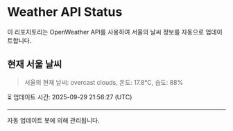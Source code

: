 
# Weather API Status

이 리포지토리는 OpenWeather API를 사용하여 서울의 날씨 정보를 자동으로 업데이트합니다.

## 현재 서울 날씨
> 서울의 현재 날씨: overcast clouds, 온도: 17.8°C, 습도: 88%

⏳ 업데이트 시간: 2025-09-29 21:56:27 (UTC)

---
자동 업데이트 봇에 의해 관리됩니다.
